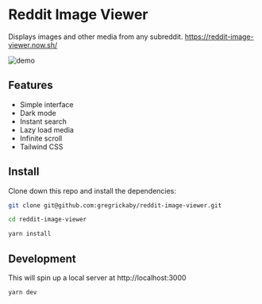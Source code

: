 # Reddit Image Viewer

Displays images and other media from any subreddit. https://reddit-image-viewer.now.sh/

![demo](https://dl.dropbox.com/s/0a0t84dwbh9hbkf/Kapture%202020-06-19%20at%2013.14.18.gif?dl=0)

## Features

- Simple interface
- Dark mode
- Instant search
- Lazy load media
- Infinite scroll
- Tailwind CSS

## Install

Clone down this repo and install the dependencies:

```bash
git clone git@github.com:gregrickaby/reddit-image-viewer.git
```

```bash
cd reddit-image-viewer
```

```bash
yarn install
```

## Development

This will spin up a local server at http://localhost:3000

```bash
yarn dev
```
